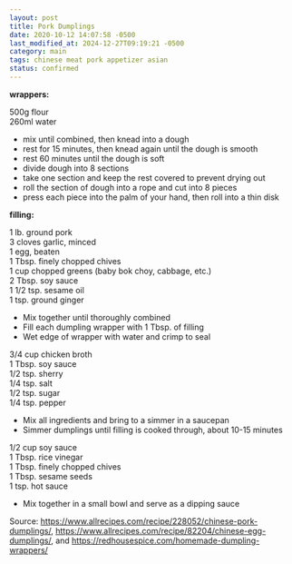 ```yaml
---
layout: post
title: Pork Dumplings
date: 2020-10-12 14:07:58 -0500
last_modified_at: 2024-12-27T09:19:21 -0500
category: main
tags: chinese meat pork appetizer asian
status: confirmed
---
```


**wrappers:**

500g flour  
260ml water  
* mix until combined, then knead into a dough
* rest for 15 minutes, then knead again until the dough is smooth
* rest 60 minutes until the dough is soft
* divide dough into 8 sections
* take one section and keep the rest covered to prevent drying out
* roll the section of dough into a rope and cut into 8 pieces
* press each piece into the palm of your hand, then roll into a thin disk

**filling:**

1 lb. ground pork  
3 cloves garlic, minced  
1 egg, beaten  
1 Tbsp. finely chopped chives  
1 cup chopped greens (baby bok choy, cabbage, etc.)  
2 Tbsp. soy sauce  
1 1/2 tsp. sesame oil  
1 tsp. ground ginger  

* Mix together until thoroughly combined
* Fill each dumpling wrapper with 1 Tbsp. of filling
* Wet edge of wrapper with water and crimp to seal

3/4 cup chicken broth  
1 Tbsp. soy sauce  
1/2 tsp. sherry  
1/4 tsp. salt  
1/2 tsp. sugar  
1/4 tsp. pepper  

* Mix all ingredients and bring to a simmer in a saucepan
* Simmer dumplings until filling is cooked through, about 10-15 minutes

1/2 cup soy sauce  
1 Tbsp. rice vinegar  
1 Tbsp. finely chopped chives  
1 Tbsp. sesame seeds  
1 tsp. hot sauce  

* Mix together in a small bowl and serve as a dipping sauce

Source: <https://www.allrecipes.com/recipe/228052/chinese-pork-dumplings/>,
        <https://www.allrecipes.com/recipe/82204/chinese-egg-dumplings/>, and
        <https://redhousespice.com/homemade-dumpling-wrappers/>
